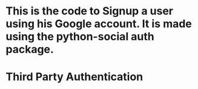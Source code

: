 This is the code to Signup a user using his Google account.
It is made using the python-social auth package.
=======
# Third Party Authentication

